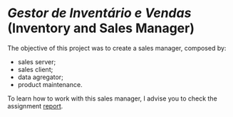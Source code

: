 # *Gestor de Inventário e Vendas* (Inventory and Sales Manager)

The objective of this project was to create a sales manager, composed by:
- sales server;
- sales client;
- data agregator;
- product maintenance.

To learn how to work with this sales manager, I advise you to check the assignment [report](relatorio.pdf).
